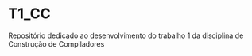 # T1_CC
Repositório dedicado ao desenvolvimento do trabalho 1 da disciplina de Construção de Compiladores
